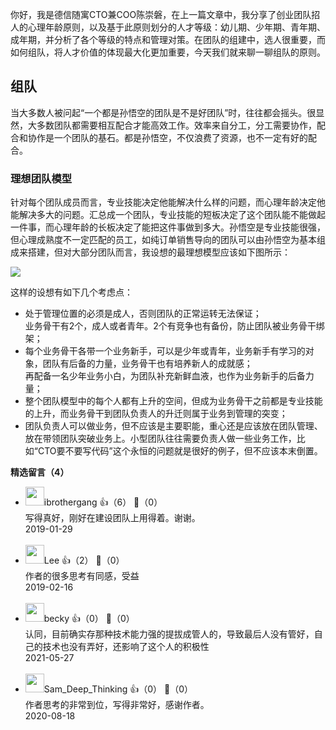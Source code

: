 你好，我是德信随寓CTO兼COO陈崇磐，在上一篇文章中，我分享了创业团队招人的心理年龄原则，以及基于此原则划分的人才等级：幼儿期、少年期、青年期、成年期，并分析了各个等级的特点和管理对策。在团队的组建中，选人很重要，而如何组队，将人才价值的体现最大化更加重要，今天我们就来聊一聊组队的原则。

## 组队

当大多数人被问起“一个都是孙悟空的团队是不是好团队”时，往往都会摇头。很显然，大多数团队都需要相互配合才能高效工作。效率来自分工，分工需要协作，配合和协作是一个团队的基石。都是孙悟空，不仅浪费了资源，也不一定有好的配合。

### 理想团队模型

针对每个团队成员而言，专业技能决定他能解决什么样的问题，而心理年龄决定他能解决多大的问题。汇总成一个团队，专业技能的短板决定了这个团队能不能做起一件事，而心理年龄的长板决定了能把这件事做到多大。孙悟空是专业技能很强，但心理成熟度不一定匹配的员工，如纯订单销售导向的团队可以由孙悟空为基本组成来搭建，但对大部分团队而言，我设想的最理想模型应该如下图所示：

![](https://static001.geekbang.org/resource/image/8e/ac/8e0c986d7b98b0df24601a0a7b52a5ac.png?wh=812%2A822)

这样的设想有如下几个考虑点：

- 处于管理位置的必须是成人，否则团队的正常运转无法保证；  
  业务骨干有2个，成人或者青年。2个有竞争也有备份，防止团队被业务骨干绑架；
- 每个业务骨干各带一个业务新手，可以是少年或青年，业务新手有学习的对象，团队有后备的力量，业务骨干也有培养新人的成就感；  
  再配备一名少年业务小白，为团队补充新鲜血液，也作为业务新手的后备力量；
- 整个团队模型中的每个人都有上升的空间，但成为业务骨干之前都是专业技能的上升，而业务骨干到团队负责人的升迁则属于业务到管理的突变；
- 团队负责人可以做业务，但不应该是主要职能，重心还是应该放在团队管理、放在带领团队突破业务上。小型团队往往需要负责人做一些业务工作，比如“CTO要不要写代码”这个永恒的问题就是很好的例子，但不应该本末倒置。
<div><strong>精选留言（4）</strong></div><ul>
<li><img src="https://static001.geekbang.org/account/avatar/00/0f/4a/cf/5cbccd62.jpg" width="30px"><span>ibrothergang</span> 👍（6） 💬（0）<div>写得真好，刚好在建设团队上用得着。谢谢。</div>2019-01-29</li><br/><li><img src="https://static001.geekbang.org/account/avatar/00/10/8e/c0/7e70b689.jpg" width="30px"><span>Lee</span> 👍（2） 💬（0）<div>作者的很多思考有同感，受益</div>2019-02-16</li><br/><li><img src="https://static001.geekbang.org/account/avatar/00/1c/da/f0/4f782af5.jpg" width="30px"><span>becky</span> 👍（0） 💬（0）<div>认同，目前确实存那种技术能力强的提拔成管人的，导致最后人没有管好，自己的技术也没有弄好，还影响了这个人的积极性</div>2021-05-27</li><br/><li><img src="https://static001.geekbang.org/account/avatar/00/0f/46/c0/106d98e7.jpg" width="30px"><span>Sam_Deep_Thinking</span> 👍（0） 💬（0）<div>作者思考的非常到位，写得非常好，感谢作者。</div>2020-08-18</li><br/>
</ul>